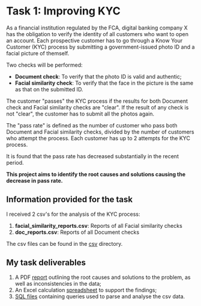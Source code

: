 # Task 1: Improving KYC

As a financial institution regulated by the FCA, digital banking company X has the obligation to verify the identity of all customers who want to open an account. 
Each prospective customer has to go through a Know Your Customer (KYC) process by submitting a government-issued photo ID and a facial picture of themself. 

Two checks will be performed:
* **Document check**: To verify that the photo ID is valid and authentic;
* **Facial similarity check**: To verify that the face in the picture is the same as that on the submitted ID.

The customer "passes" the KYC process if the results for both Document check and Facial similarity checks are "clear". If the result of any check is not "clear", the customer has to submit all the photos again.

The "pass rate" is defined as the number of customer who pass both Document and Facial similarity checks, divided by the number of customers who attempt the process. Each customer has up to 2 attempts for the KYC process.

It is found that the pass rate has decreased substantially in the recent period. 

**This project aims to identify the root causes and solutions causing the decrease in pass rate.**

## Information provided for the task
I received 2 csv's for the analysis of the KYC process:
1. **facial_similarity_reports.csv**: Reports of all Facial similarity checks
1. **doc_reports.csv**: Reports of all Document checks

The csv files can be found in the [csv](https://github.com/YingXie24/SQL/tree/master/1-DigitalBanking-DataAnalytics/1-ImprovingKYC/csv) directory.

## My task deliverables
1. A PDF [report](https://github.com/YingXie24/SQL/blob/master/1-DigitalBanking-DataAnalytics/1-ImprovingKYC/Task1-ImprovingKYC-github.pdf) outlining the root causes and solutions to the problem, as well as inconsistencies in the data;
1. An Excel calculation [spreadsheet](https://github.com/YingXie24/SQL/blob/master/1-DigitalBanking-DataAnalytics/1-ImprovingKYC/Supporting_materials.xlsx) to support the findings;
1. [SQL files](https://github.com/YingXie24/SQL/tree/master/1-DigitalBanking-DataAnalytics/1-ImprovingKYC/SQL_scripts) containing queries used to parse and analyse the csv data.
